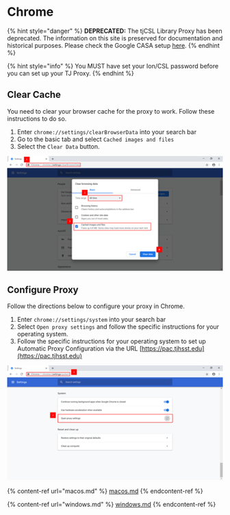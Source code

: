 # Chrome

{% hint style="danger" %}
**DEPRECATED:** The tjCSL Library Proxy has been deprecated. The information on this site is preserved for documentation and historical purposes. Please check the Google CASA setup [here](../casa.md).
{% endhint %}

{% hint style="info" %}
You MUST have set your Ion/CSL password before you can set up your TJ Proxy.
{% endhint %}

## Clear Cache

You need to clear your browser cache for the proxy to work.  Follow these instructions to do so.

1. &#x20;Enter `chrome://settings/clearBrowserData` into your search bar
2. Go to the basic tab and select `Cached images and files`
3. Select the `Clear Data` button.

![](../../.gitbook/assets/chrome-1.png)

## Configure Proxy

Follow the directions below to configure your proxy in Chrome.

1. Enter `chrome://settings/system` into your search bar
2. Select `Open proxy settings` and follow the specific instructions for your operating system.
3. Follow the specific instructions for your operating system to set up Automatic Proxy Configuration via the URL [https://pac.tjhsst.edu](https://pac.tjhsst.edu)

![](../../.gitbook/assets/chrome-2.png)

{% content-ref url="macos.md" %}
[macos.md](macos.md)
{% endcontent-ref %}

{% content-ref url="windows.md" %}
[windows.md](windows.md)
{% endcontent-ref %}

